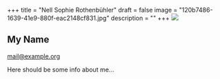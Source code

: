 +++
title = "Nell Sophie Rothenbühler"
draft = false
image = "120b7486-1639-41e9-880f-eac2148cf831.jpg"
description = ""
+++
![](/img/default-author.jpg)

## My Name

mail@example.org

Here should be some info about me...